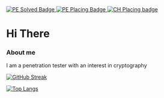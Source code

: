 <div id="badges">
  <a href="https://projecteuler.net/location=Iceland">
    <img src="https://img.shields.io/badge/PE%20problems%20Solved-189-brightgreen" alt="PE Solved Badge"/>
  </a>
  <a href="https://projecteuler.net/progress">
    <img src="https://img.shields.io/badge/PE%20placing-0.343%25-brightgreen" alt="PE Placing Badge"/>
  </a>
  <a href="https://cryptohack.org/user/Dagurb/">
    <img src="https://img.shields.io/badge/Cryptohack-%23143-brightgreen" alt="CH Placing badge"/>
  </a>
</div>

<h1>Hi There</h1>

### About me

I am a penetration tester with an interest in cryptography

 [![GitHub Streak](http://github-readme-streak-stats.herokuapp.com?user=dagurb&theme=highcontrast)](https://git.io/streak-stats) 
 
 [![Top Langs](https://github-readme-stats.vercel.app/api/top-langs/?username=dagurb&layout=compact&theme=vision-friendly-dark&hide=javascript,html,makefile,cmake)](https://github.com/anuraghazra/github-readme-stats)
